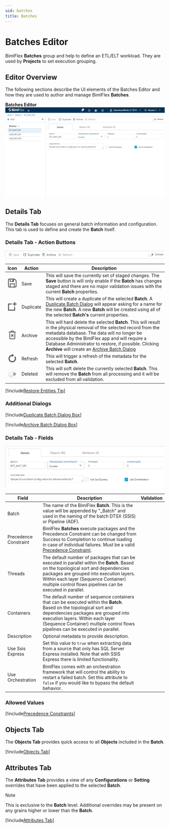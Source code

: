 ```yaml
---
uid: batches
title: Batches
---
```

# Batches Editor

BimlFlex **Batches** group and help to define an ETL/ELT workload.  They are used by **Projects** to set execution grouping.

## Editor Overview

The following sections describe the UI elements of the Batches Editor and how they are used to author and manage BimlFlex **Batches**.

**Batches Editor**  
![BimlFlex App - Batches](images/bimlflex-app-batches.png "BimlFlex App - Batches")

## Details Tab

The **Details Tab** focuses on general batch information and configuration.  This tab is used to define and create the **Batch** itself.

### Details Tab - Action Buttons

![BimlFlex App - Batches - Details Tab - Actions](images/bimlflex-app-batches-details-actions.png "BimlFlex App - Batches - Details Tab - Actions")

|Icon|Action|Description|
|-|-|-|
|<div class="icon-col m-5"><img src="images/svg-icons/save.svg" /></div>|<span class="nowrap-col m-5">Save</span>|This will save the currently set of staged changes.  The **Save** button is will only enable if the **Batch** has changes staged and there are no major validation issues with the current **Batch** properties.|
|<div class="icon-col m-5"><img src="images/svg-icons/duplicate-objects.svg" /></div>|Duplicate|This will create a duplicate of the selected **Batch**.  A [Duplicate Batch Dialog](#duplicate-batch-dialog-box) will appear asking for a name for the new **Batch**. A new **Batch** will be created using all of the selected **Batch's** current properties.|
|<div class="icon-col m-5"><img src="images/svg-icons/archive-delete.svg" /></div>|Archive|This will hard delete the selected **Batch**.  This will result in the physical removal of the selected record from the metadata database.  The data will no longer be accessible by the BimlFlex app and will require a Database Administrator to restore, if possible. Clicking **Archive** will create an [Archive Batch Dialog](#Archive-Batch-Dialog-Box)|
|<div class="icon-col m-5"><img src="images/svg-icons/refresh.svg" /></div>|Refresh|This will trigger a refresh of the metadata for the selected **Batch**.|
|<div class="icon-col m-5" style="width:30px; height:30px;background:#EEE;"><img style="filter: brightness(100%) contrast(95%) grayscale(100%);" src="images/bimlflex-app-action-switch.png" /></div>|Deleted|This will soft delete the currently selected **Batch**.  This will remove the **Batch** from all processing and it will be excluded from all validation.|

[//]: # (TODO: Find a switch SVG to use for Deleted)

[!include[Restore Entities Tip](_tip-restore-entities.md)]

### Additional Dialogs

[!include[Duplicate Batch Dialog Box](_dialog-duplicate-batch-single.md)]

[!include[Archive Batch Dialog Box](_dialog-archive-batch-single.md)]

### Details Tab - Fields

![BimlFlex App - Batches - Details Tab - Fields](images/bimlflex-app-batches-details-fields.png "BimlFlex App - Batches - Details Tab - Fields")


|Field|Description|Validation|
|-|-|-|
|Batch|The name of the BimlFlex **Batch**.  This is the value will be appended by "_Batch" and used in the naming of the batch DTSX (SSIS) or Pipeline (ADF). |
|Precedence Constraint|BimlFlex **Batches** execute packages and the Precedence Constraint can be changed from Success to Completion to continue loading in case of individual failures. Must be a valid [Precedence Constraint](#Precedence-Constraints).|
|Threads|The default number of packages that can be executed in parallel within the **Batch**. Based on the topological sort and dependencies packages are grouped into execution layers. Within each layer (Sequence Container) multiple control flows pipelines can be executed in parallel.|
|Containers|The default number of sequence containers that can be executed within the **Batch**. Based on the topological sort and dependencies packages are grouped into execution layers. Within each layer (Sequence Container) multiple control flows pipelines can be executed in parallel.|
|Description|Optional metadata to provide description.|
|Use Ssis Express|Set this value to `true` when extracting data from a source that only has SQL Server Express installed. Note that with SSIS Express there is limited functionality.|
|Use Orchestration|BimlFlex comes with an orchestration framework that will control the ability to restart a failed batch. Set this attribute to `false` if you would like to bypass the default behavior.|

### Allowed Values

[!include[Precedence Constraints](_enum-precedence-constraint.md)]

## Objects Tab

The **Objects Tab** provides quick access to all **Objects** included in the **Batch**.

[!include[Objects Tab](_tab-objects.md)]

## Attributes Tab

The **Attributes Tab** provides a view of any **Configurations** or **Setting** overrides that have been applied to the selected **Batch**.  

>[!NOTE]
> This is exclusive to the **Batch** level.  Additional overrides may be present on any grains higher or lower than the **Batch**.

[!include[Attributes Tab](_tab-attributes.md)]
